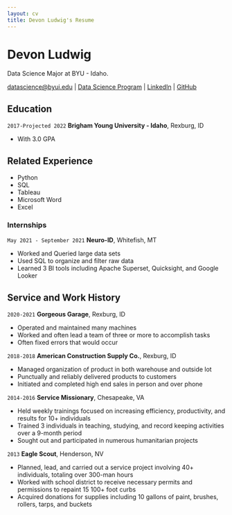 ```yaml
---
layout: cv
title: Devon Ludwig's Resume
---
```

# Devon Ludwig
Data Science Major at BYU - Idaho.

<div id="webaddress">
<a href="datascience@byui.edu">datascience@byui.edu</a>
| <a href="https://byuidatascience.github.io/development.html">Data Science Program</a>
| <a href="https://www.linkedin.com/groups/13537407/">LinkedIn</a>
| <a href="https://github.com/byuids-resumes">GitHub</a>
</div>

<!-- https://www.monique.tech/the-art-of-markdown -->

## Education

`2017-Projected 2022`
__Brigham Young University - Idaho__, Rexburg, ID

- With 3.0 GPA


## Related Experience
- Python                      
-	SQL
-	Tableau
-	Microsoft Word
-	Excel


### Internships

`May 2021 - September 2021`
__Neuro-ID__, Whitefish, MT

- Worked and Queried large data sets
- Used SQL to organize and filter raw data
- Learned 3 BI tools including Apache Superset, Quicksight, and Google Looker

## Service and Work History

`2020-2021`
__Gorgeous Garage__, Rexburg, ID

-	Operated and maintained many machines
-	Worked and often lead a team of three or more to accomplish tasks
-	Often fixed errors that would occur 


`2018-2018`
__American Construction Supply Co.__, Rexburg, ID

-	Managed organization of product in both warehouse and outside lot
-	Punctually and reliably delivered products to customers
-	Initiated and completed high end sales in person and over phone


`2014-2016`
__Service Missionary__, Chesapeake, VA

-	Held weekly trainings focused on increasing efficiency, productivity, and results for 10+ individuals
-	Trained 3 individuals in teaching, studying, and record keeping activities over a 9-month period
-	Sought out and participated in numerous humanitarian projects
 


`2013`
__Eagle Scout__, Henderson, NV

-	Planned, lead, and carried out a service project involving 40+ individuals, totaling over 300-man hours
-	Worked with school district to receive necessary permits and permissions to repaint 15 100+ foot curbs
-	Acquired donations for supplies including 10 gallons of paint, brushes, rollers, tarps, and buckets





<!-- ### Footer

Last updated: May 2013 -->


